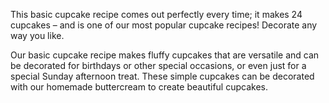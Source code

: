 This basic cupcake recipe comes out perfectly every time; it makes 24 cupcakes – and is one of our most popular cupcake recipes! Decorate any way you like.

Our basic cupcake recipe makes fluffy cupcakes that are versatile and can be decorated for birthdays or other special occasions, or even just for a special Sunday afternoon treat. These simple cupcakes can be decorated with our homemade buttercream to create beautiful cupcakes.